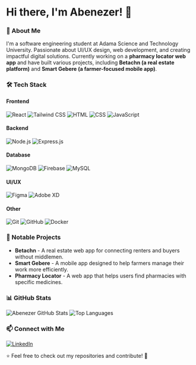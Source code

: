 # Hi there, I'm Abenezer! 👋

### 🚀 About Me
I'm a software engineering student at Adama Science and Technology University. Passionate about UI/UX design, web development, and creating impactful digital solutions. Currently working on a **pharmacy locator web app** and have built various projects, including **Betachn (a real estate platform)** and **Smart Gebere (a farmer-focused mobile app)**.

### 🛠 Tech Stack
#### Frontend
![React](https://img.shields.io/badge/React-20232A?style=for-the-badge&logo=react&logoColor=61DAFB) 
![Tailwind CSS](https://img.shields.io/badge/Tailwind_CSS-38B2AC?style=for-the-badge&logo=tailwind-css&logoColor=white) 
![HTML](https://img.shields.io/badge/HTML5-E34F26?style=for-the-badge&logo=html5&logoColor=white) 
![CSS](https://img.shields.io/badge/CSS3-1572B6?style=for-the-badge&logo=css3&logoColor=white) 
![JavaScript](https://img.shields.io/badge/JavaScript-F7DF1E?style=for-the-badge&logo=javascript&logoColor=black)

#### Backend
![Node.js](https://img.shields.io/badge/Node.js-339933?style=for-the-badge&logo=node.js&logoColor=white) 
![Express.js](https://img.shields.io/badge/Express.js-000000?style=for-the-badge&logo=express&logoColor=white)

#### Database
![MongoDB](https://img.shields.io/badge/MongoDB-4EA94B?style=for-the-badge&logo=mongodb&logoColor=white) 
![Firebase](https://img.shields.io/badge/Firebase-FFCA28?style=for-the-badge&logo=firebase&logoColor=black) 
![MySQL](https://img.shields.io/badge/MySQL-4479A1?style=for-the-badge&logo=mysql&logoColor=white)

#### UI/UX
![Figma](https://img.shields.io/badge/Figma-F24E1E?style=for-the-badge&logo=figma&logoColor=white) 
![Adobe XD](https://img.shields.io/badge/Adobe%20XD-FF61F6?style=for-the-badge&logo=adobe-xd&logoColor=white)

#### Other
![Git](https://img.shields.io/badge/Git-F05032?style=for-the-badge&logo=git&logoColor=white) 
![GitHub](https://img.shields.io/badge/GitHub-181717?style=for-the-badge&logo=github&logoColor=white) 
![Docker](https://img.shields.io/badge/Docker-2496ED?style=for-the-badge&logo=docker&logoColor=white)

### 📌 Notable Projects
- **Betachn** - A real estate web app for connecting renters and buyers without middlemen.  
- **Smart Gebere** - A mobile app designed to help farmers manage their work more efficiently.  
- **Pharmacy Locator** - A web app that helps users find pharmacies with specific medicines.  

### 📊 GitHub Stats
![Abenezer GitHub Stats](https://github-readme-stats.vercel.app/api?username=Archon-3&show_icons=true&theme=radical)
![Top Languages](https://github-readme-stats.vercel.app/api/top-langs/?username=Archon-3&layout=compact&theme=radical)

### 📫 Connect with Me
[![LinkedIn](https://img.shields.io/badge/-LinkedIn-blue?style=for-the-badge&logo=linkedin)](https://linkedin.com/in//abenezer-abebe-0b592a358/)     

⭐️ Feel free to check out my repositories and contribute! 🚀

